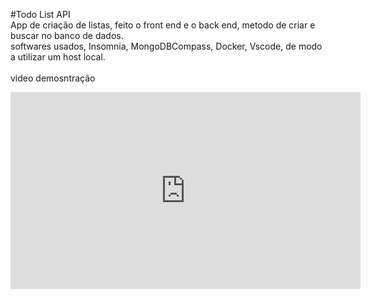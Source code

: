 #Todo List API
<br>
App de criação de listas, feito o front end e o back end,
metodo de criar e buscar no banco de dados.
<br>
softwares usados, Insomnia, MongoDBCompass, Docker, Vscode, de modo a utilizar um host local.
<br>
<br>
video demosntração
<br>
<iframe width="560" height="315" src="https://www.youtube.com/embed/K1BIPs1Z1yE?si=96l0h3Jur22WShGV" title="YouTube video player" frameborder="0" allow="accelerometer; autoplay; clipboard-write; encrypted-media; gyroscope; picture-in-picture; web-share" allowfullscreen></iframe>
